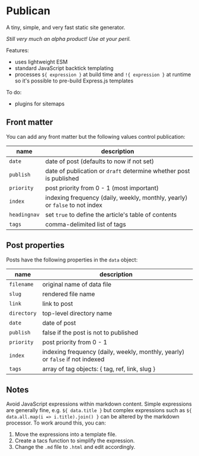 # Publican

A tiny, simple, and very fast static site generator.

*Still very much an alpha product! Use at your peril.*

Features:

- uses lightweight ESM
- standard JavaScript backtick templating
- processes `${ expression }` at build time and `!{ expression }` at runtime so it's possible to pre-build Express.js templates

To do:

- plugins for sitemaps


## Front matter

You can add any front matter but the following values control publication:

|name|description|
|-|-|
|`date`|date of post (defaults to now if not set)|
|`publish`|date of publication or `draft` determine whether post is published|
|`priority`|post priority from 0 - 1 (most important)|
|`index`|indexing frequency (daily, weekly, monthly, yearly) or `false` to not index|
|`headingnav`|set `true` to define the article's table of contents|
|`tags`|comma-delimited list of tags|


## Post properties

Posts have the following properties in the `data` object:

|name|description|
|-|-|
|`filename`|original name of data file|
|`slug`|rendered file name|
|`link`|link to post|
|`directory`|top-level directory name|
|`date`|date of post|
|`publish`|false if the post is not to published|
|`priority`|post priority from 0 - 1|
|`index`|indexing frequency (daily, weekly, monthly, yearly) or `false` if not indexed|
|`tags`|array of tag objects: { tag, ref, link, slug }|


## Notes

Avoid JavaScript expressions within markdown content. Simple expressions are generally fine, e.g. `${ data.title }` but complex expressions such as `${ data.all.map(i => i.title).join() }` can be altered by the markdown processor. To work around this, you can:

1. Move the expressions into a template file.
1. Create a tacs function to simplify the expression.
1. Change the `.md` file to `.html` and edit accordingly.
